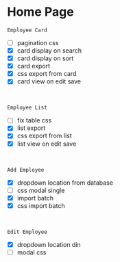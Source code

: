 # **Home Page**

`Employee Card`
- [ ] pagination css
- [x] card display on search
- [x] card display on sort
- [x] card export
- [x] css export from card
- [x] card view on edit save

<br>

`Employee List`
- [ ] fix table css
- [x] list export
- [x] css export from list
- [x] list view on edit save

<br>

`Add Employee`
- [x] dropdown location from database
- [ ] css modal single
- [x] import batch
- [x] css import batch

<br>

`Edit Employee`
- [x] dropdown location din
- [ ] modal css

<br>

<br>
